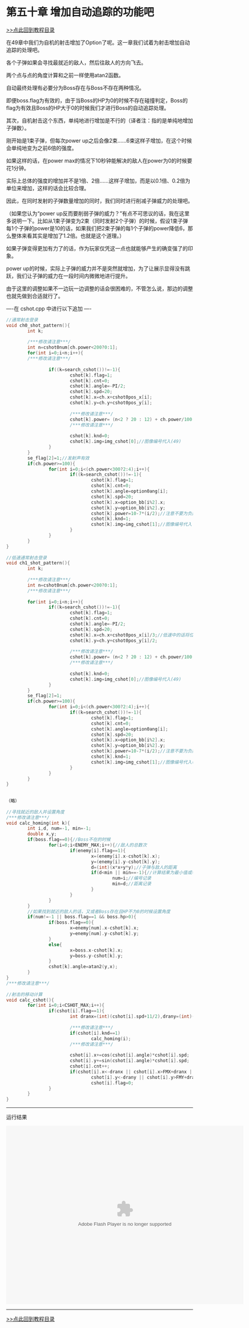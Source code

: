 # 第五十章 增加自动追踪的功能吧

[>>点此回到教程目录](pro_doc.md)

在49章中我们为自机的射击增加了Option了呢。这一章我们试着为射击增加自动追踪的处理吧。

各个子弹如果会寻找最就近的敌人，然后往敌人的方向飞去。

两个点与点的角度计算和之前一样使用atan2函数。

自动最终处理有必要分为Boss存在与Boss不存在两种情况。

即便boss.flag为有效的，由于当Boss的HP为0的时候不存在碰撞判定，Boss的flag为有效且Boss的HP大于0的时候我们才进行Boss的自动追踪处理。

其次，自机射击这个东西，单纯地进行增加是不行的（译者注：指的是单纯地增加子弹数）。

刚开始是1束子弹，但每次power up之后会像2束……6束这样子增加，在这个时候会单纯地变为之前6倍的强度。

如果这样的话，在power max的情况下10秒钟能解决的敌人在power为0的时候要花1分钟。

实际上总体的强度的增加并不是1倍、2倍……这样子增加，而是以0.1倍、0.2倍为单位来增加，这样的话会比较合理。

因此，在同时发射的子弹数量增加的同时，我们同时进行削减子弹威力的处理吧。

（如果您认为“power up反而要削弱子弹的威力？”有点不可思议的话，我在这里多说明一下。比如从1束子弹变为2束（同时发射2个子弹）的时候，假设1束子弹每1个子弹的power是10的话，如果我们把2束子弹的每1个子弹的power降低6，那么整体来看其实是增加了1.2倍。也就是这个道理。）

如果子弹变得更加有力了的话，作为玩家仅凭这一点也就能够产生的确变强了的印象。

power up的时候，实际上子弹的威力并不是突然就增加，为了让展示显得没有跳跃，我们让子弹的威力在一段时间内微微地进行提升。

由于这里的调整如果不一边玩一边调整的话会很困难的，不管怎么说，那边的调整也就先做到合适就行了。

—-在 cshot.cpp 中进行以下追加 —-
```cpp
//通常射击登录
void ch0_shot_pattern(){
        int k;
 
        /***修改请注意***/
        int n=cshot0num[ch.power<200?0:1];
        for(int i=0;i<n;i++){
        /***修改请注意***/
 
                if((k=search_cshot())!=-1){
                        cshot[k].flag=1;
                        cshot[k].cnt=0;
                        cshot[k].angle=-PI/2;
                        cshot[k].spd=20;
                        cshot[k].x=ch.x+cshot0pos_x[i];
                        cshot[k].y=ch.y+cshot0pos_y[i];
 
                        /***修改请注意***/
                        cshot[k].power= (n<2 ? 20 : 12) + ch.power/100;//2束子弹的话20,4束子弹的话12 (50)
                        /***修改请注意***/
 
                        cshot[k].knd=0;
                        cshot[k].img=img_cshot[0];//图像编号代入(49)
                }
        }
        se_flag[2]=1;//发射声有效
        if(ch.power>=100){
                for(int i=0;i<(ch.power<300?2:4);i++){
                        if((k=search_cshot())!=-1){
                                cshot[k].flag=1;
                                cshot[k].cnt=0;
                                cshot[k].angle=option0ang[i];
                                cshot[k].spd=20;
                                cshot[k].x=option_bb[i%2].x;
                                cshot[k].y=option_bb[i%2].y;
                                cshot[k].power=10-7*(i/2);//注意不要为负数(50)
                                cshot[k].knd=1;
                                cshot[k].img=img_cshot[1];//图像编号代入 (49)
                        }
                }
        }
}
 
//低速通常射击登录
void ch1_shot_pattern(){
        int k;
 
        /***修改请注意***/
        int n=cshot0num[ch.power<200?0:1];
        /***修改请注意***/
 
        for(int i=0;i<n;i++){
                if((k=search_cshot())!=-1){
                        cshot[k].flag=1;
                        cshot[k].cnt=0;
                        cshot[k].angle=-PI/2;
                        cshot[k].spd=20;
                        cshot[k].x=ch.x+cshot0pos_x[i]/3;//低速中的话将位置往中心偏移
                        cshot[k].y=ch.y+cshot0pos_y[i]/2;
 
                        /***修改请注意***/
                        cshot[k].power= (n<2 ? 20 : 12) + ch.power/100;//2束的话20,4束的话12(50)
                        /***修改请注意***/
 
                        cshot[k].knd=0;
                        cshot[k].img=img_cshot[0];//图像编号代入(49)
                }
        }
        se_flag[2]=1;
        if(ch.power>=100){
                for(int i=0;i<(ch.power<300?2:4);i++){
                        if((k=search_cshot())!=-1){
                                cshot[k].flag=1;
                                cshot[k].cnt=0;
                                cshot[k].angle=option0ang[i];
                                cshot[k].spd=20;
                                cshot[k].x=option_bb[i%2].x;
                                cshot[k].y=option_bb[i%2].y;
                                cshot[k].power=10-7*(i/2);//注意不要为负数(50)
                                cshot[k].knd=1;
                                cshot[k].img=img_cshot[1];//图像编号代入(49)
                        }
                }
        }
}
 
 
（略）
 
//寻找就近的敌人并设置角度
/***修改请注意***/
void calc_homing(int k){
        int i,d, num=-1, min=-1;
        double x,y;
        if(boss.flag==0){//Boss不在的时候
                for(i=0;i<ENEMY_MAX;i++){//敌人的总数次
                        if(enemy[i].flag==1){
                                x=(enemy[i].x-cshot[k].x);
                                y=(enemy[i].y-cshot[k].y);
                                d=(int)(x*x+y*y);//子弹与敌人的距离
                                if(d<min || min==-1){//计算结果为最小值或者还没有保存任何值
                                        num=i;//编号记录
                                        min=d;//距离记录
                                }
                        }
                }
        }
		//如果找到就近的敌人的话，又或者Boss存在且HP不为0的时候设置角度
        if(num!=-1 || boss.flag==1 && boss.hp>0){
                if(boss.flag==0){
                        x=enemy[num].x-cshot[k].x;
                        y=enemy[num].y-cshot[k].y;
                }
                else{
                        x=boss.x-cshot[k].x;
                        y=boss.y-cshot[k].y;
                }
                cshot[k].angle=atan2(y,x);
        }
}
/***修改请注意***/
 
//射击的移动计算
void calc_cshot(){
        for(int i=0;i<CSHOT_MAX;i++){
                if(cshot[i].flag==1){
                        int dranx=(int)(cshot[i].spd+11/2),drany=(int)(cshot[i].spd+55/2);
 
                        /***修改请注意***/
                        if(cshot[i].knd==1)
                                calc_homing(i);
                        /***修改请注意***/
 
                        cshot[i].x+=cos(cshot[i].angle)*cshot[i].spd;
                        cshot[i].y+=sin(cshot[i].angle)*cshot[i].spd;
                        cshot[i].cnt++;
                        if(cshot[i].x<-dranx || cshot[i].x>FMX+dranx ||
                                cshot[i].y<-drany || cshot[i].y>FMY+drany)//在画面外往外跑的话
                                cshot[i].flag=0;
                }
        }
}
```
---

运行结果

<embed src="http://dixq.net/rp/swf/50.swf" quality="high" width="640" height="480" type="application/x-shockwave-flash" pluginspage="http://www.macromedia.com/go/getflashplayer"></embed>

---

[>>点此回到教程目录](pro_doc.md)